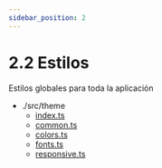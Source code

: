 ```yaml
---
sidebar_position: 2
---
```

# 2.2 Estilos
Estilos globales para toda la aplicación

- ./src/theme
  - [index.ts](https://reactnative.dev/docs/speeding-ci-builds)
  - [common.ts](https://reactnative.dev)
  - [colors.ts](https://reactnative.dev)
  - [fonts.ts](https://reactnative.dev)
  - [responsive.ts](https://reactnative.dev)
